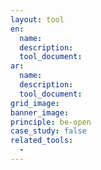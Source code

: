 ```yaml
---
layout: tool
en:
  name:
  description:
  tool_document:
ar:
  name:
  description:
  tool_document:
grid_image:
banner_image:
principle: be-open
case_study: false
related_tools:
  -
---
```

